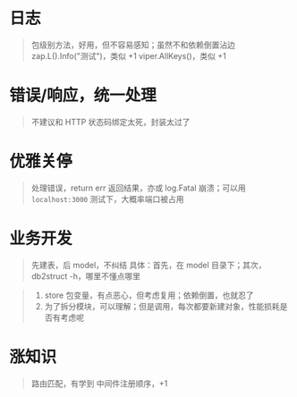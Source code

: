 

# 日志
> 包级别方法，好用，但不容易感知；虽然不和依赖倒置沾边
> zap.L().Info("测试")，类似 +1
> viper.AllKeys()，类似 +1


# 错误/响应，统一处理
> 不建议和 HTTP 状态码绑定太死，封装太过了


# 优雅关停
> 处理错误，return err 返回结果，亦或 log.Fatal 崩溃；可以用 `localhost:3000` 测试下，大概率端口被占用


# 业务开发
> 先建表，后 model，不纠结
> 具体：首先，在 model 目录下；其次，db2struct -h，哪里不懂点哪里

> 1. store 包变量，有点恶心，但考虑复用；依赖倒置，也就忍了
> 2. 为了拆分模块，可以理解；但是调用，每次都要新建对象，性能损耗是否有考虑呢




# 涨知识
> 路由匹配，有学到
> 中间件注册顺序，+1